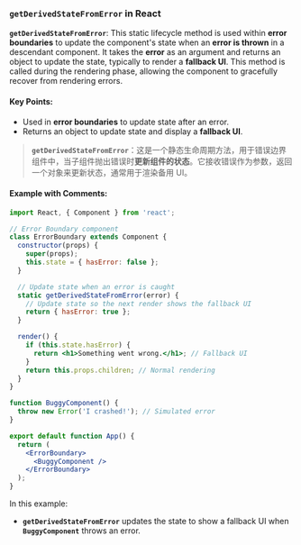 ### `getDerivedStateFromError` in React

**`getDerivedStateFromError`**: This static lifecycle method is used within **error boundaries** to update the component's state when an **error is thrown** in a descendant component. It takes the **error** as an argument and returns an object to update the state, typically to render a **fallback UI**. This method is called during the rendering phase, allowing the component to gracefully recover from rendering errors.

#### Key Points:
- Used in **error boundaries** to update state after an error.
- Returns an object to update state and display a **fallback UI**.

> **`getDerivedStateFromError`**：这是一个静态生命周期方法，用于错误边界组件中，当子组件抛出错误时**更新组件的状态**。它接收错误作为参数，返回一个对象来更新状态，通常用于渲染备用 UI。

#### Example with Comments:

```jsx
import React, { Component } from 'react';

// Error Boundary component
class ErrorBoundary extends Component {
  constructor(props) {
    super(props);
    this.state = { hasError: false };
  }

  // Update state when an error is caught
  static getDerivedStateFromError(error) {
    // Update state so the next render shows the fallback UI
    return { hasError: true };
  }

  render() {
    if (this.state.hasError) {
      return <h1>Something went wrong.</h1>; // Fallback UI
    }
    return this.props.children; // Normal rendering
  }
}

function BuggyComponent() {
  throw new Error('I crashed!'); // Simulated error
}

export default function App() {
  return (
    <ErrorBoundary>
      <BuggyComponent />
    </ErrorBoundary>
  );
}
```

In this example:
- **`getDerivedStateFromError`** updates the state to show a fallback UI when **`BuggyComponent`** throws an error.
